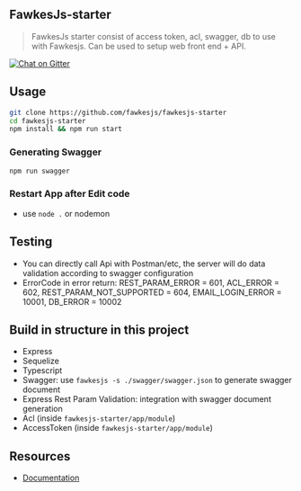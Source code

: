 ## FawkesJs-starter
> FawkesJs starter consist of access token, acl, swagger, db to use with Fawkesjs.
> Can be used to setup web front end + API.

[![Chat on Gitter](https://badges.gitter.im/fawkesjs/fawkesjs.svg)](https://gitter.im/fawkesjs/Lobby?utm_source=badge&utm_medium=badge&utm_campaign=pr-badge&utm_content=badge)

## Usage
```bash
git clone https://github.com/fawkesjs/fawkesjs-starter
cd fawkesjs-starter
npm install && npm run start
```

### Generating Swagger
```bash
npm run swagger
```

### Restart App after Edit code
- use `node .` or nodemon

## Testing
- You can directly call Api with Postman/etc, the server will do data validation according to swagger configuration
- ErrorCode in error return: REST_PARAM_ERROR = 601, ACL_ERROR = 602, REST_PARAM_NOT_SUPPORTED = 604, EMAIL_LOGIN_ERROR = 10001, DB_ERROR = 10002

## Build in structure in this project
- Express
- Sequelize
- Typescript
- Swagger: use `fawkesjs -s ./swagger/swagger.json` to generate swagger document
- Express Rest Param Validation: integration with swagger document generation
- Acl (inside `fawkesjs-starter/app/module`)
- AccessToken (inside `fawkesjs-starter/app/module`)

## Resources
- [Documentation](https://github.com/fawkesjs/fawkesjs/tree/master/doc)
